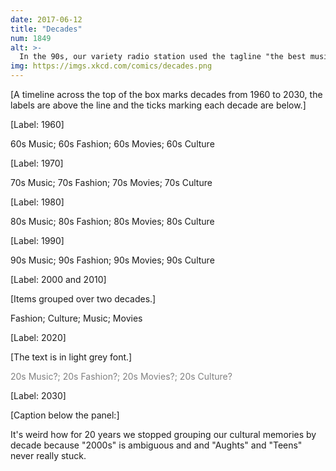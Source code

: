 ```yaml
---
date: 2017-06-12
title: "Decades"
num: 1849
alt: >-
  In the 90s, our variety radio station used the tagline "the best music of the 70s, 80s, and 90s." After 2000, they switched to "the best music of the 80s, 90s, and today." I figured they'd change again in 2010, but it's 2017 and they're still saying "80s, 90s, and today." I hope radio survives long enough for us to find out how they deal with the 2020s.
img: https://imgs.xkcd.com/comics/decades.png
---
```

[A timeline across the top of the box marks decades from 1960 to 2030, the labels are above the line and the ticks marking each decade are below.]

[Label: 1960]

60s Music; 60s Fashion; 60s Movies; 60s Culture

[Label: 1970]

70s Music; 70s Fashion; 70s Movies; 70s Culture

[Label: 1980]

80s Music; 80s Fashion; 80s Movies; 80s Culture

[Label: 1990]

90s Music; 90s Fashion; 90s Movies; 90s Culture

[Label: 2000 and 2010]

[Items grouped over two decades.]

Fashion; Culture; Music; Movies

[Label: 2020]

[The text is in light grey font.]

<font color="grey">20s Music?; 20s Fashion?; 20s Movies?; 20s Culture?</font>

[Label: 2030]

[Caption below the panel:]

It's weird how for 20 years we stopped grouping our cultural memories by decade because "2000s" is ambiguous and and "Aughts" and "Teens" never really stuck.